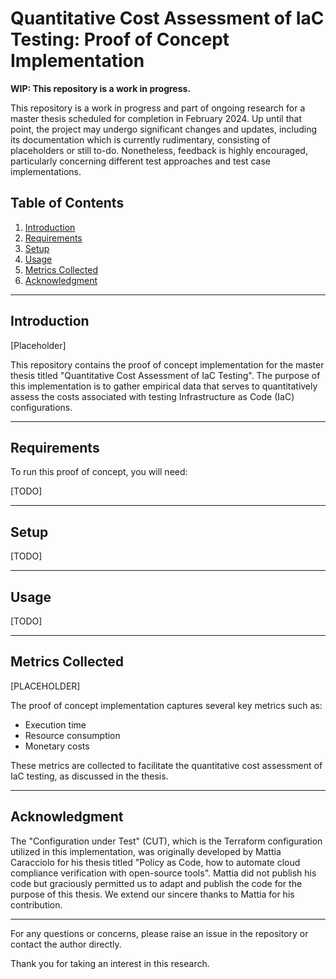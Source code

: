 # Quantitative Cost Assessment of IaC Testing: Proof of Concept Implementation

**WIP: This repository is a work in progress.**

This repository is a work in progress and part of ongoing research for a master thesis scheduled for completion in February 2024.
Up until that point, the project may undergo significant changes and updates, including its documentation which is currently rudimentary, consisting of placeholders or still to-do.
Nonetheless, feedback is highly encouraged, particularly concerning different test approaches and test case implementations.

## Table of Contents

1. [Introduction](#introduction)
2. [Requirements](#requirements)
3. [Setup](#setup)
4. [Usage](#usage)
5. [Metrics Collected](#metrics-collected)
6. [Acknowledgment](#acknowledgment)

---

## Introduction

[Placeholder]

This repository contains the proof of concept implementation for the master thesis titled "Quantitative Cost Assessment of IaC Testing". The purpose of this implementation is to gather empirical data that serves to quantitatively assess the costs associated with testing Infrastructure as Code (IaC) configurations. 

---

## Requirements

To run this proof of concept, you will need:

[TODO]

---

## Setup

[TODO]

---

## Usage

[TODO]

---

## Metrics Collected

[PLACEHOLDER]

The proof of concept implementation captures several key metrics such as:

- Execution time
- Resource consumption
- Monetary costs

These metrics are collected to facilitate the quantitative cost assessment of IaC testing, as discussed in the thesis.

---

## Acknowledgment

The "Configuration under Test" (CUT), which is the Terraform configuration utilized in this implementation, was originally developed by Mattia Caracciolo for his thesis titled "Policy as Code, how to automate cloud compliance verification with open-source tools".
Mattia did not publish his code but graciously permitted us to adapt and publish the code for the purpose of this thesis.
We extend our sincere thanks to Mattia for his contribution.

---

For any questions or concerns, please raise an issue in the repository or contact the author directly.

Thank you for taking an interest in this research.